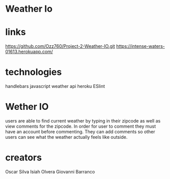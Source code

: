 # Weather Io

# links
https://github.com/Ozz760/Project-2-Weather-IO.git
https://intense-waters-01613.herokuapp.com/

# technologies
handlebars
javascript
weather api 
heroku
ESlint
# Wether IO
users are able to find current weather by typing in their zipcode as well as view comments for the zipcode. In order for user to comment they must have an account before commenting. They can add comments so other users can see what the weather actually feels like outside.

# creators
Oscar Silva Isiah Olvera Giovanni Barranco